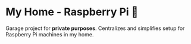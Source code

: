 # My Home - Raspberry Pi 🥧

Garage project for **private purposes**.
Centralizes and simplifies setup for Raspberry Pi machines in my home.
